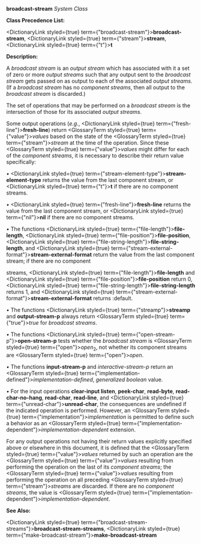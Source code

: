 **broadcast-stream** *System Class* 



**Class Precedence List:** 



<DictionaryLink styled={true} term={"broadcast-stream"}><b>broadcast-stream</b></DictionaryLink>, <DictionaryLink styled={true} term={"stream"}><b>stream</b></DictionaryLink>, <DictionaryLink styled={true} term={"t"}><b>t</b></DictionaryLink> 



**Description:** 



A *broadcast stream* is an *output stream* which has associated with it a set of zero or more *output streams* such that any output sent to the *broadcast stream* gets passed on as output to each of the associated *output streams*. (If a *broadcast stream* has no *component streams*, then all output to the *broadcast stream* is discarded.) 



The set of operations that may be performed on a *broadcast stream* is the intersection of those for its associated *output streams*. 



Some output operations (*e.g.*, <DictionaryLink styled={true} term={"fresh-line"}><b>fresh-line</b></DictionaryLink>) return <GlossaryTerm styled={true} term={"value"}><i>values</i></GlossaryTerm> based on the state of the <GlossaryTerm styled={true} term={"stream"}><i>stream</i></GlossaryTerm> at the time of the operation. Since these <GlossaryTerm styled={true} term={"value"}><i>values</i></GlossaryTerm> might differ for each of the *component streams*, it is necessary to describe their return value specifically: 



*•* <DictionaryLink styled={true} term={"stream-element-type"}><b>stream-element-type</b></DictionaryLink> returns the value from the last component stream, or <DictionaryLink styled={true} term={"t"}><b>t</b></DictionaryLink> if there are no component streams. 



*•* <DictionaryLink styled={true} term={"fresh-line"}><b>fresh-line</b></DictionaryLink> returns the value from the last component stream, or <DictionaryLink styled={true} term={"nil"}><b>nil</b></DictionaryLink> if there are no component streams. 







 



 



*•* The functions <DictionaryLink styled={true} term={"file-length"}><b>file-length</b></DictionaryLink>, <DictionaryLink styled={true} term={"file-position"}><b>file-position</b></DictionaryLink>, <DictionaryLink styled={true} term={"file-string-length"}><b>file-string-length</b></DictionaryLink>, and <DictionaryLink styled={true} term={"stream-external-format"}><b>stream-external-format</b></DictionaryLink> return the value from the last component stream; if there are no component 



streams, <DictionaryLink styled={true} term={"file-length"}><b>file-length</b></DictionaryLink> and <DictionaryLink styled={true} term={"file-position"}><b>file-position</b></DictionaryLink> return 0, <DictionaryLink styled={true} term={"file-string-length"}><b>file-string-length</b></DictionaryLink> returns 1, and <DictionaryLink styled={true} term={"stream-external-format"}><b>stream-external-format</b></DictionaryLink> returns :default. 



*•* The functions <DictionaryLink styled={true} term={"streamp"}><b>streamp</b></DictionaryLink> and **output-stream-p** always return <GlossaryTerm styled={true} term={"true"}><i>true</i></GlossaryTerm> for *broadcast streams*. 



*•* The functions <DictionaryLink styled={true} term={"open-stream-p"}><b>open-stream-p</b></DictionaryLink> tests whether the *broadcast stream* is <GlossaryTerm styled={true} term={"open"}><i>open</i></GlossaryTerm><sub>2</sub>, not whether its component streams are <GlossaryTerm styled={true} term={"open"}><i>open</i></GlossaryTerm>. 



*•* The functions **input-stream-p** and *interactive-stream-p* return an <GlossaryTerm styled={true} term={"implementation-defined"}><i>implementation-defined</i></GlossaryTerm>, *generalized boolean* value. 



*•* For the input operations **clear-input listen**, **peek-char**, **read-byte**, **read-char-no-hang**, **read-char**, **read-line**, and <DictionaryLink styled={true} term={"unread-char"}><b>unread-char</b></DictionaryLink>, the consequences are undefined if the indicated operation is performed. However, an <GlossaryTerm styled={true} term={"implementation"}><i>implementation</i></GlossaryTerm> is permitted to define such a behavior as an <GlossaryTerm styled={true} term={"implementation-dependent"}><i>implementation-dependent</i></GlossaryTerm> extension. 



For any output operations not having their return values explicitly specified above or elsewhere in this document, it is defined that the <GlossaryTerm styled={true} term={"value"}><i>values</i></GlossaryTerm> returned by such an operation are the <GlossaryTerm styled={true} term={"value"}><i>values</i></GlossaryTerm> resulting from performing the operation on the last of its *component streams*; the <GlossaryTerm styled={true} term={"value"}><i>values</i></GlossaryTerm> resulting from performing the operation on all preceding <GlossaryTerm styled={true} term={"stream"}><i>streams</i></GlossaryTerm> are discarded. If there are no *component streams*, the value is <GlossaryTerm styled={true} term={"implementation-dependent"}><i>implementation-dependent</i></GlossaryTerm>. 



**See Also:** 



<DictionaryLink styled={true} term={"broadcast-stream-streams"}><b>broadcast-stream-streams</b></DictionaryLink>, <DictionaryLink styled={true} term={"make-broadcast-stream"}><b>make-broadcast-stream</b></DictionaryLink> 



